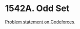 # 1542A. Odd Set

[Problem statement on Codeforces](https://codeforces.com/problemset/problem/1542/A?locale=en).